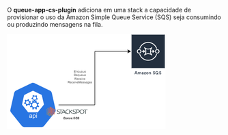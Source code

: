 O **queue-app-cs-plugin** adiciona em uma stack a capacidade de provisionar o uso da Amazon Simple Queue Service (SQS) seja consumindo ou produzindo mensagens na fila.

![Caso de Uso](caso-uso-1.png "Caso de Uso")